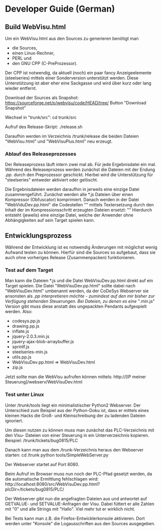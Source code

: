 # Developer Guide (German)

## Build WebVisu.html
Um ein WebVisu.html aus den Sources zu generieren benötigt man
- die Sources,
- einen Linux-Rechner,
- PERL und
- den GNU CPP (C-PreProzessor).

Der CPP ist notwendig, da aktuell (noch) ein paar fancy Anzeigeelemente 
(steelseries) mittels einer Sonderversion unterstützt werden. Diese 
Unterstützung ist aber eher eine Sackgasse und wird über kurz oder lang
wieder entfernt.

Download der Sources als Snapshot:
https://sourceforge.net/p/webvisu/code/HEAD/tree/
Button "Download Snapshot"

Wechsel in "trunk/src":
cd trunk/src

Aufruf des Release-Skript:
./release.sh

Daraufhin werden im Verzeichnis /trunk/release die beiden Dateien 
"WebVisu.html" und "WebVisuPlus.html" neu erzeugt.

### Ablauf des Releaseprozesses
Der Releaseprozess läuft intern zwei mal ab. Für jede Ergebnisdatei ein mal.
Während des Releaseprozess werden zunächst die Dateien mit der Endung *.pp.* 
durch den Preprozessor geschickt. Hierbei wird die Unterstützung für 
"steelseries" entweder aktiviert oder gelöscht.

Die Ergebnisdateien werden daraufhin in jerweils eine einzige Datei 
zusammengeführt. Zunächst werden alle *.js Dateien über einen Kompressor 
(Obfuscator) komprimiert. Danach werden in der Datei "WebViduDev.pp.html"
die Codestellen
  "<script src="XXX.js"></script>" 
mittels Textersetzung durch den Inhalt der im Kompressionsschritt erzeugten 
Dateien ersetzt:
  "<script>XXX</script>"
Hierdurch entsteht (jeweils) eine einzige Datei, welche der Anwender ohne
Abhängigkeiten auf sein Target spielen kann.


## Entwicklungsprozess
Während der Entwicklung ist es notwendig Änderungen mit möglichst wenig 
Aufwand testen zu können. Hierfür sind die Sources so aufgebaut, dass sie auch
ohne vorheriges Release (Zusammenpacken) funktionieren.

### Test auf dem Target
Man kann die Dateien *.js und die Datei WebVisuDev.pp.html direkt auf ein 
Target spielen. Die Datei "WebVisuDev.pp.html" sollte dabei nach 
"WebVisuDev.html" umbenannt werden, da der CoDeSys Webserver sie ansonsten als 
*.pp interpretieren möchte - zumindest auf den mir bisher zur Verfügung 
stehenden Steuerungen.
Bei Dateien, zu denen es eine "*.min.js" Version gibt muss diese anstatt des 
ungepackten Pendants aufgespielt werden.
Also:
- codesys.pp.js
- drawing.pp.js
- inflate.js
- jquery-2.0.3.min.js
- jquery-ajax-blob-arraybuffer.js
- sprintf.js
- steelseries-min.js
- utils.pp.js
- WebVisuDev.pp.html => WebVisuDev.html
- zip.js

Jetzt sollte man die WebVisu aufrufen können mittels:
http://[IP meiner Steuerung]/webserv/WebVisuDev.html

### Test unter Linux
Unter /trunk/tools liegt ein minimalistischer Python2 Webserver. Der 
Unterschied zum Beispiel aus der Python-Doku ist, dass er mittels eines kleinen
Hacks die Groß- und Kleinschreibung der zu ladenden Dateien ignoriert.

Um diesen nutzen zu können muss man zunächst das PLC-Verzeichnis mit den Visu-
Dateien von einer Steuerung in ein Unterverzeichnis kopieren.
Beispiel: /trunk/tickets/bug0815/PLC

Danach kann man aus dem /trunk-Verzeichnis heraus den Webserver starten:
cd /trunk
python tools/SimpleWebServer.py

Der Webserver startet auf Port 8080.

Beim Aufruf im Browser muss nun noch der PLC-Pfad gesetzt werden, da die 
automatische Ermittlung fehlschlagen wird:
http://localhost:8080/src/WebVisuDev.pp.html?plcDir=/tickets/bug0815/PLC/

Der Webserver gibt nun die angefragten Dateien aus und antwortet auf GETVALUE-
und SETVALUE-Anfragen der Visu.
Dabei füttert er alle Zahlen mit "0" und alle Strings mit "Hallo".
Viel mehr tut er wirklich nicht.

Bei Tests kann man z.B. die Firefox-Entwicklerkonsole aktivieren. Dort werden
unter "Konsole" die Logausschriften aus den Sources ausgegeben.
